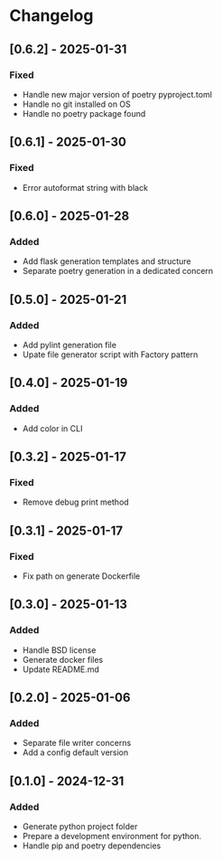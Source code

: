 # Changelog

## [0.6.2] - 2025-01-31
### Fixed
- Handle new major version of poetry pyproject.toml
- Handle no git installed on OS
- Handle no poetry package found

## [0.6.1] - 2025-01-30
### Fixed
- Error autoformat string with black

## [0.6.0] - 2025-01-28
### Added
- Add flask generation templates and structure
- Separate poetry generation in a dedicated concern

## [0.5.0] - 2025-01-21
### Added
- Add pylint generation file
- Upate file generator script with Factory pattern

## [0.4.0] - 2025-01-19
### Added
- Add color in CLI

## [0.3.2] - 2025-01-17
### Fixed
- Remove debug print method 

## [0.3.1] - 2025-01-17
### Fixed
- Fix path on generate Dockerfile

## [0.3.0] - 2025-01-13
### Added
- Handle BSD license
- Generate docker files
- Update README.md

## [0.2.0] - 2025-01-06
### Added
- Separate file writer concerns
- Add a config default version

## [0.1.0] - 2024-12-31
### Added
- Generate python project folder
- Prepare a development environment for python.
- Handle pip and poetry dependencies